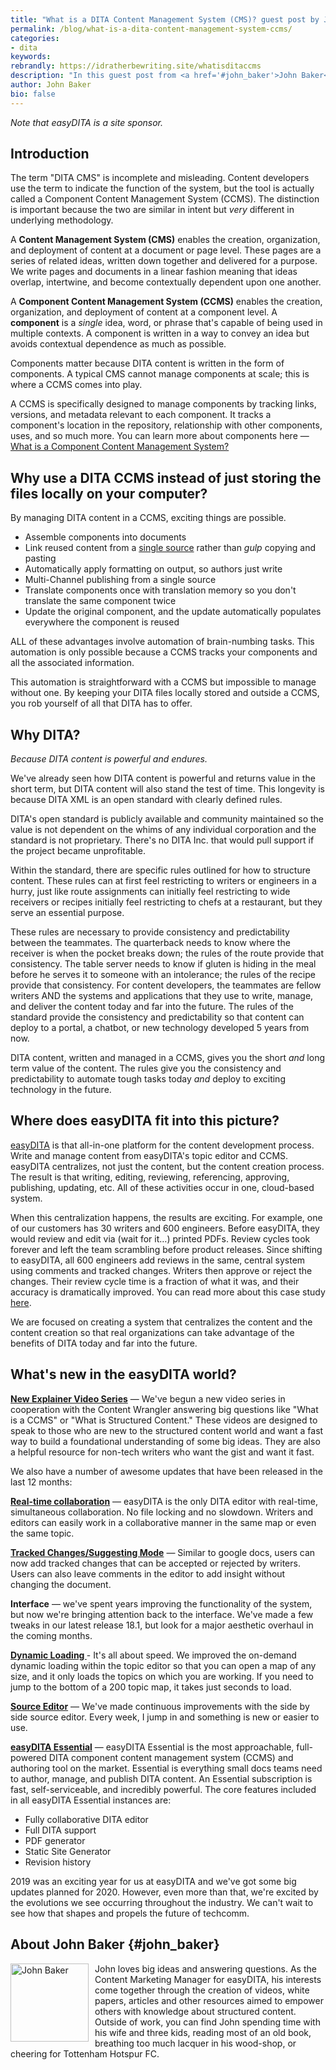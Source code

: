 ```yaml
---
title: "What is a DITA Content Management System (CMS)? guest post by John Baker"
permalink: /blog/what-is-a-dita-content-management-system-ccms/
categories:
- dita
keywords:
rebrandly: https://idratherbewriting.site/whatisditaccms
description: "In this guest post from <a href='#john_baker'>John Baker</a>, Content Marketing Manager for easyDITA, John explains what a component content management system (CCMS) is and why DITA is often used in these systems. John's article provides a solid introduction to why these larger, more robust systems are used with documentation. The ability to reuse content at a component level, assemble it into documents, track the component's usage across the system, include metadata, automate templates and formatting, and handle other tasks gives you a powerful way to manage content in an enterprise."
author: John Baker
bio: false
---
```


*Note that easyDITA is a site sponsor.*

## Introduction

The term "DITA CMS" is incomplete and misleading. Content developers use the term to indicate the function of the system, but the tool is actually called a Component Content Management System (CCMS). The distinction is important because the two are similar in intent but _very_ different in underlying methodology.

A **Content Management System (CMS)** enables the creation, organization, and deployment of content at a document or page level. These pages are a series of related ideas, written down together and delivered for a purpose. We write pages and documents in a linear fashion meaning that ideas overlap, intertwine, and become contextually dependent upon one another.

A **Component Content Management System (CCMS)** enables the creation, organization, and deployment of content at a component level. A **component** is a _single_ idea, word, or phrase that's capable of being used in multiple contexts. A component is written in a way to convey an idea but avoids contextual dependence as much as possible.

Components matter because DITA content is written in the form of components. A typical CMS cannot manage components at scale; this is where a CCMS comes into play.

A CCMS is specifically designed to manage components by tracking links, versions, and metadata relevant to each component. It tracks a component's location in the repository, relationship with other components, uses, and so much more. You can learn more about components here &mdash; [What is a Component Content Management System?](https://easydita.com/what-is-a-component-content-management-system)

## Why use a DITA CCMS instead of just storing the files locally on your computer?

By managing DITA content in a CCMS, exciting things are possible.

*   Assemble components into documents
*   Link reused content from a [single source](https://easydita.com/what-is-a-single-source-of-truth-ssot/) rather than *gulp* copying and pasting
*   Automatically apply formatting on output, so authors just write
*   Multi-Channel publishing from a single source
*   Translate components once with translation memory so you don't translate the same component twice
*   Update the original component, and the update automatically populates everywhere the component is reused

ALL of these advantages involve automation of brain-numbing tasks. This automation is only possible because a CCMS tracks your components and all the associated information.

This automation is straightforward with a CCMS but impossible to manage without one. By keeping your DITA files locally stored and outside a CCMS, you rob yourself of all that DITA has to offer.

## Why DITA?

_Because DITA content is powerful and endures._

We've already seen how DITA content is powerful and returns value in the short term, but DITA content will also stand the test of time. This longevity is because DITA XML is an open standard with clearly defined rules.

DITA's open standard is publicly available and community maintained so the value is not dependent on the whims of any individual corporation and the standard is not proprietary. There's no DITA Inc. that would pull support if the project became unprofitable.

Within the standard, there are specific rules outlined for how to structure content. These rules can at first feel restricting to writers or engineers in a hurry, just like route assignments can initially feel restricting to wide receivers or recipes initially feel restricting to chefs at a restaurant, but they serve an essential purpose.

These rules are necessary to provide consistency and predictability between the teammates. The quarterback needs to know where the receiver is when the pocket breaks down; the rules of the route provide that consistency. The table server needs to know if gluten is hiding in the meal before he serves it to someone with an intolerance; the rules of the recipe provide that consistency. For content developers, the teammates are fellow writers AND the systems and applications that they use to write, manage, and deliver the content today and far into the future. The rules of the standard provide the consistency and predictability so that content can deploy to a portal, a chatbot, or new technology developed 5 years from now.

DITA content, written and managed in a CCMS, gives you the short _and_ long term value of the content. The rules give you the consistency and predictability to automate tough tasks today _and_ deploy to exciting technology in the future.

## Where does easyDITA fit into this picture?

[easyDITA](https://easydita.com/) is that all-in-one platform for the content development process. Write and manage content from easyDITA's topic editor and CCMS. easyDITA centralizes, not just the content, but the content creation process. The result is that writing, editing, reviewing, referencing, approving, publishing, updating, etc. All of these activities occur in one, cloud-based system.

When this centralization happens, the results are exciting. For example, one of our customers has 30 writers and 600 engineers. Before easyDITA, they would review and edit via (wait for it…) printed PDFs. Review cycles took forever and left the team scrambling before product releases. Since shifting to easyDITA, all 600 engineers add reviews in the same, central system using comments and tracked changes. Writers then approve or reject the changes. Their review cycle time is a fraction of what it was, and their accuracy is dramatically improved. You can read more about this case study [here](https://easydita.com/project/f5-case-study/).

We are focused on creating a system that centralizes the content and the content creation so that real organizations can take advantage of the benefits of DITA today and far into the future.

## What's new in the easyDITA world?

**[New Explainer Video Series](https://easydita.com/explainer-videos/)** &mdash; We've begun a new video series in cooperation with the Content Wrangler answering big questions like "What is a CCMS" or "What is Structured Content." These videos are designed to speak to those who are new to the structured content world and want a fast way to build a foundational understanding of some big ideas. They are also a helpful resource for non-tech writers who want the gist and want it fast.

We also have a number of awesome updates that have been released in the last 12 months:

**[Real-time collaboration](https://easydita.com/easydita-editor/)** &mdash; easyDITA is the only DITA editor with real-time, simultaneous collaboration. No file locking and no slowdown. Writers and editors can easily work in a collaborative manner in the same map or even the same topic.

**[Tracked Changes/Suggesting Mode](https://docs.easydita.com/docs/user-guide/180/review-interface/reviewing)** &mdash; Similar to google docs, users can now add tracked changes that can be accepted or rejected by writers. Users can also leave comments in the editor to add insight without changing the document.

**Interface** &mdash; we've spent years improving the functionality of the system, but now we're bringing attention back to the interface. We've made a few tweaks in our latest release 18.1, but look for a major aesthetic overhaul in the coming months.

**[Dynamic Loading ](https://youtu.be/wR_gxZyYaDE?t=61)**- It's all about speed. We improved the on-demand dynamic loading within the topic editor so that you can open a map of any size, and it only loads the topics on which you are working. If you need to jump to the bottom of a 200 topic map, it takes just seconds to load.

**[Source Editor](https://docs.easydita.com/docs/user-guide/180/easydita-interfaces/topic-editor#source-editor)** &mdash; We've made continuous improvements with the side by side source editor. Every week, I jump in and something is new or easier to use.

**[easyDITA Essential](https://easydita.com/pricing/)** &mdash; easyDITA Essential is the most approachable, full-powered DITA component content management system (CCMS) and authoring tool on the market. Essential is everything small docs teams need to author, manage, and publish DITA content. An Essential subscription is fast, self-serviceable, and incredibly powerful. The core features included in all easyDITA Essential instances are:

*   Fully collaborative DITA editor
*   Full DITA support
*   PDF generator
*   Static Site Generator
*   Revision history

2019 was an exciting year for us at easyDITA and we've got some big updates planned for 2020. However, even more than that, we're excited by the evolutions we see occurring throughout the industry. We can't wait to see how that shapes and propels the future of techcomm.

## About John Baker {#john_baker}

<div style="float: left; margin-right: 10px;"><a href='https://easydita.com/author/john-baker/'><img alt="John Baker" src="https://s3.us-west-1.wasabisys.com/idbwmedia.com/images/johnbakerimage.jpg" width="125" /></a></div>John loves big ideas and answering questions. As the Content Marketing Manager for easyDITA, his interests come together through the creation of videos, white papers, articles and other resources aimed to empower others with knowledge about structured content. Outside of work, you can find John spending time with his wife and three kids, reading most of an old book, breathing too much lacquer in his wood-shop, or cheering for Tottenham Hotspur FC.
